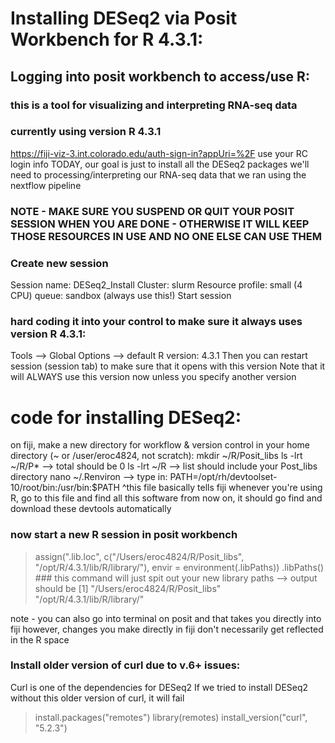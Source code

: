 # Installing DESeq2 via Posit Workbench for R 4.3.1:

## Logging into posit workbench to access/use R: 
### this is a tool for visualizing and interpreting RNA-seq data
### currently using version R 4.3.1
https://fiji-viz-3.int.colorado.edu/auth-sign-in?appUri=%2F
use your RC login info
TODAY, our goal is just to install all the DESeq2 packages we'll need to processing/interpreting our RNA-seq data that we ran using the nextflow pipeline


### NOTE - MAKE SURE YOU SUSPEND OR QUIT YOUR POSIT SESSION WHEN YOU ARE DONE - OTHERWISE IT WILL KEEP THOSE RESOURCES IN USE AND NO ONE ELSE CAN USE THEM


### Create new session
Session name: DESeq2_Install
Cluster: slurm
Resource profile: small (4 CPU)
queue: sandbox (always use this!)
Start session

### hard coding it into your control to make sure it always uses version R 4.3.1:
Tools --> Global Options --> default R version: 4.3.1
Then you can restart session (session tab) to make sure that it opens with this version
Note that it will ALWAYS use this version now unless you specify another version

# code for installing DESeq2:
on fiji, make a new directory for workflow & version control in your home directory (~ or /user/eroc4824, not scratch):
mkdir ~/R/Posit_libs
ls -lrt ~/R/P* --> total should be 0
ls -lrt ~/R --> list should include your Post_libs directory
nano ~/.Renviron --> type in: PATH=/opt/rh/devtoolset-10/root/bin:/usr/bin:$PATH
^this file basically tells fiji whenever you're using R, go to this file and find all this software
from now on, it should go find and download these devtools automatically

### now start a new R session in posit workbench
> assign(".lib.loc", c("/Users/eroc4824/R/Posit_libs", "/opt/R/4.3.1/lib/R/library/"), envir = environment(.libPaths))
> .libPaths()   ### this command will just spit out your new library paths --> output should be [1] "/Users/eroc4824/R/Posit_libs" "/opt/R/4.3.1/lib/R/library/"

note - you can also go into terminal on posit and that takes you directly into fiji
however, changes you make directly in fiji don't necessarily get reflected in the R space


### Install older version of curl due to v.6+ issues:
Curl is one of the dependencies for DESeq2
If we tried to install DESeq2 without this older version of curl, it will fail
> install.packages("remotes")
> library(remotes)
> install_version("curl", "5.2.3")





